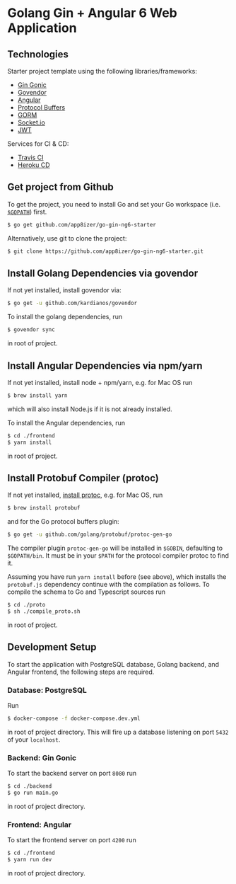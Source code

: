 # Golang Gin + Angular 6 Web Application

## Technologies
Starter project template using the following libraries/frameworks:

- [Gin Gonic](https://gin-gonic.github.io/gin/)
- [Govendor](https://github.com/kardianos/govendor) 
- [Angular](https://angular.io/)
- [Protocol Buffers](https://developers.google.com/protocol-buffers/)
- [GORM](http://gorm.io/)
- [Socket.io](https://github.com/googollee/go-socket.io/)
- [JWT](https://github.com/appleboy/gin-jwt)

Services for CI & CD:
- [Travis CI](https://travis-ci.com/)
- [Heroku CD](https://www.heroku.com/)

## Get project from Github

To get the project, you need to install Go and set your Go workspace (i.e. [`$GOPATH`](https://golang.org/doc/code.html)) first.

```sh
$ go get github.com/app8izer/go-gin-ng6-starter
```

Alternatively, use git to clone the project: 

```sh
$ git clone https://github.com/app8izer/go-gin-ng6-starter.git
```

## Install Golang Dependencies via govendor

If not yet installed, install govendor via:

```sh
$ go get -u github.com/kardianos/govendor
```

To install the golang dependencies, run

```sh
$ govendor sync
```

in root of project.

## Install Angular Dependencies via npm/yarn

If not yet installed, install node + npm/yarn, e.g. for Mac OS run

```sh
$ brew install yarn 
```
which will also install Node.js if it is not already installed.

To install the Angular dependencies, run

```sh
$ cd ./frontend
$ yarn install
```

in root of project.

## Install Protobuf Compiler (protoc)

If not yet installed, [install protoc](http://google.github.io/proto-lens/installing-protoc.html), e.g. for Mac OS, run

```sh
$ brew install protobuf
```

and for the Go protocol buffers plugin:

```sh
$ go get -u github.com/golang/protobuf/protoc-gen-go
```

The compiler plugin `protoc-gen-go` will be installed in `$GOBIN`, defaulting to `$GOPATH/bin`. 
It must be in your `$PATH` for the protocol compiler protoc to find it.

Assuming you have run `yarn install` before (see above), which installs the `protobuf.js` dependency continue with the compilation as follows.
To compile the schema to Go and Typescript sources run

```sh
$ cd ./proto
$ sh ./compile_proto.sh
```

in root of project.

## Development Setup

To start the application with PostgreSQL database, Golang backend, and Angular frontend, the following steps are required.

### Database: PostgreSQL

Run 

```sh
$ docker-compose -f docker-compose.dev.yml
```

in root of project directory.
This will fire up a database listening on port `5432` of your `localhost`.  

### Backend: Gin Gonic

To start the backend server on port `8080` run 

```sh
$ cd ./backend
$ go run main.go
```

in root of project directory.

### Frontend: Angular

To start the frontend server on port `4200` run 

```sh
$ cd ./frontend
$ yarn run dev
```

in root of project directory.
